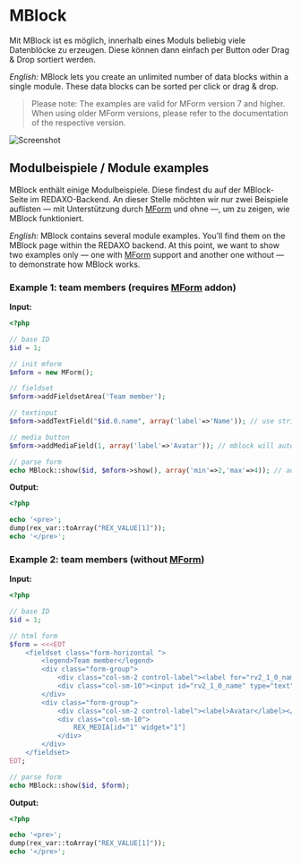 MBlock
======

Mit MBlock ist es möglich, innerhalb eines Moduls beliebig viele Datenblöcke zu erzeugen. Diese können dann einfach per Button oder Drag & Drop sortiert werden.

_English:_ MBlock lets you create an unlimited number of data blocks within a single module. These data blocks can be sorted per click or drag & drop.

> Please note: The examples are valid for MForm version 7 and higher. When using older MForm versions, please refer to the documentation of the respective version. 


![Screenshot](https://raw.githubusercontent.com/FriendsOfREDAXO/mblock/assets/mblock.png)

## Modulbeispiele / Module examples

MBlock enthält einige Modulbeispiele. Diese findest du auf der MBlock-Seite im REDAXO-Backend. An dieser Stelle möchten wir nur zwei Beispiele auflisten — mit Unterstützung durch [MForm](https://github.com/FriendsOfREDAXO/mform) und ohne —, um zu zeigen, wie MBlock funktioniert.

_English:_ MBlock contains several module examples. You’ll find them on the MBlock page within the REDAXO backend. At this point, we want to show two examples only — one with [MForm](https://github.com/FriendsOfREDAXO/mform) support and another one without — to demonstrate how MBlock works.

### Example 1: team members (requires [MForm](https://github.com/FriendsOfREDAXO/mform) addon)

__Input:__

```php
<?php

// base ID
$id = 1;

// init mform
$mform = new MForm();

// fieldset
$mform->addFieldsetArea('Team member');

// textinput
$mform->addTextField("$id.0.name", array('label'=>'Name')); // use string for x.0 json values

// media button
$mform->addMediaField(1, array('label'=>'Avatar')); // mblock will auto set the media file as json value

// parse form
echo MBlock::show($id, $mform->show(), array('min'=>2,'max'=>4)); // add settings min and max
```

__Output:__

```php
<?php

echo '<pre>';
dump(rex_var::toArray("REX_VALUE[1]"));
echo '</pre>';
```

### Example 2: team members (without [MForm](https://github.com/FriendsOfREDAXO/mform))

__Input:__

```php
<?php

// base ID
$id = 1;

// html form
$form = <<<EOT
    <fieldset class="form-horizontal ">
        <legend>Team member</legend>
        <div class="form-group">
            <div class="col-sm-2 control-label"><label for="rv2_1_0_name">Name</label></div>
            <div class="col-sm-10"><input id="rv2_1_0_name" type="text" name="REX_INPUT_VALUE[$id][0][name]" value="" class="form-control "></div>
        </div>
        <div class="form-group">
            <div class="col-sm-2 control-label"><label>Avatar</label></div>
            <div class="col-sm-10">
                REX_MEDIA[id="1" widget="1"]
            </div>
        </div>
    </fieldset>
EOT;

// parse form
echo MBlock::show($id, $form);
```

__Output:__

```php
<?php

echo '<pre>';
dump(rex_var::toArray("REX_VALUE[1]"));
echo '</pre>';
```


